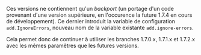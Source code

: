 <!-- 
.. link: 
.. description: 
.. tags: git, release
.. date: 2010/12/5 00:10:00
.. title: Git 1.7.0.8,1.7.1.3 et 1.7.2.4 publiées
.. slug: git-1.7.0.8-1.7.1.3-et-1.7.2.4-publiees
-->

Ces versions ne contiennent qu'un *backport* (un portage d'un code provenant d'une version supérieure, en l'occurence la future 1.7.4 en cours de développement). Ce dernier introduit la variable de configuration `add.IgnoreErrors`, nouveau nom de la variable existante `add.ignore-errors`.

Cela permet donc de continuer à utiliser les branches 1.7.0.x, 1.7.1.x et 1.7.2.x avec les mêmes paramêtres que les futures versions.
